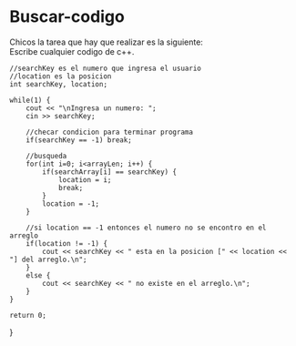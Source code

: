 # Buscar-codigo
Chicos la tarea que hay que realizar es la siguiente:
<br>
Escribe cualquier codigo de c++.


    //searchKey es el numero que ingresa el usuario
    //location es la posicion
    int searchKey, location;
     
    while(1) {
        cout << "\nIngresa un numero: ";
        cin >> searchKey;
         
        //checar condicion para terminar programa
        if(searchKey == -1) break;
         
        //busqueda        
        for(int i=0; i<arrayLen; i++) {
            if(searchArray[i] == searchKey) {
                location = i;
                break;
            }
            location = -1;
        }
     
        //si location == -1 entonces el numero no se encontro en el arreglo
        if(location != -1) {
            cout << searchKey << " esta en la posicion [" << location << "] del arreglo.\n";
        }
        else {
            cout << searchKey << " no existe en el arreglo.\n";
        }
    }
         
    return 0;
}
